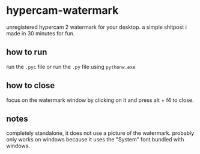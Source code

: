 # hypercam-watermark
unregistered hypercam 2 watermark for your desktop.
a simple shitpost i made in 30 minutes for fun.
## how to run
run the `.pyc` file or run the `.py` file using `pythonw.exe`
## how to close
focus on the watermark window by clicking on it and press alt + f4 to close.
## notes
completely standalone, it does not use a picture of the watermark.
probably only works on windows because it uses the "System" font bundled with windows.
